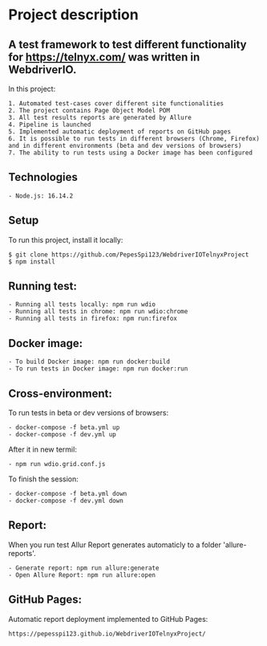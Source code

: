 # Project description
## A test framework to test different functionality for https://telnyx.com/ was written in WebdriverIO.
In this project:
```
1. Automated test-cases cover different site functionalities
2. The project contains Page Object Model POM
3. All test results reports are generated by Allure
4. Pipeline is launched
5. Implemented automatic deployment of reports on GitHub pages
6. It is possible to run tests in different browsers (Chrome, Firefox) and in different environments (beta and dev versions of browsers)
7. The ability to run tests using a Docker image has been configured
```
## Technologies
```
- Node.js: 16.14.2
```
## Setup
To run this project, install it locally:
```
$ git clone https://github.com/PepesSpi123/WebdriverIOTelnyxProject
$ npm install 
```
## Running test:
```
- Running all tests locally: npm run wdio
- Running all tests in chrome: npm run wdio:chrome
- Running all tests in firefox: npm run:firefox
```
## Docker image:
```
- To build Docker image: npm run docker:build
- To run tests in Docker image: npm run docker:run
```
## Cross-environment:
To run tests in beta or dev versions of browsers:
```
- docker-compose -f beta.yml up
- docker-compose -f dev.yml up
```
After it in new termil:
```
- npm run wdio.grid.conf.js
```
To finish the session:
```
- docker-compose -f beta.yml down
- docker-compose -f dev.yml down
```
## Report:
When you run test Allur Report generates automaticly to a folder 'allure-reports'.
```
- Generate report: npm run allure:generate
- Open Allure Report: npm run allure:open
```
## GitHub Pages:
Automatic report deployment implemented to GitHub Pages:
```
https://pepesspi123.github.io/WebdriverIOTelnyxProject/
```
